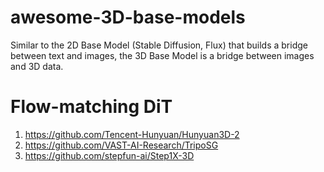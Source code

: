 # awesome-3D-base-models
Similar to the 2D Base Model (Stable Diffusion, Flux) that builds a bridge between text and images, the 3D Base Model is a bridge between images and 3D data.

# Flow-matching DiT
1. https://github.com/Tencent-Hunyuan/Hunyuan3D-2
2. https://github.com/VAST-AI-Research/TripoSG
3. https://github.com/stepfun-ai/Step1X-3D
